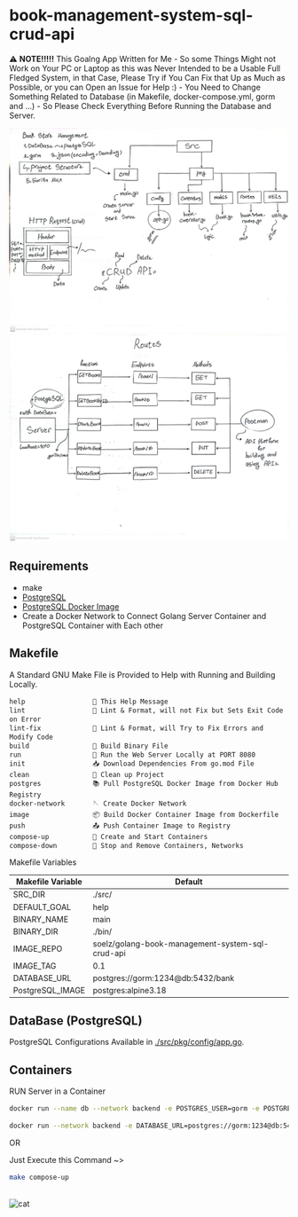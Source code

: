 # book-management-system-sql-crud-api

⚠️ **NOTE!!!!!** This Goalng App Written for Me - So some Things Might not Work on Your PC or Laptop as this was Never Intended to be a Usable Full Fledged System, in that Case, Please Try if You Can Fix that Up as Much as Possible, or you can Open an Issue for Help :) - You Need to Change Something Related to Database (in Makefile, docker-compose.yml, gorm and ...) - So Please Check Everything Before Running the Database and Server.

<img src="diagram0.jpg" width="850px">
<img src="diagram1.jpg" width="850px">

## Requirements

- make
- [PostgreSQL](https://www.postgresql.org/)
- [PostgreSQL Docker Image](https://hub.docker.com/_/postgres)
- Create a Docker Network to Connect Golang Server Container and PostgreSQL Container with Each other

## Makefile

A Standard GNU Make File is Provided to Help with Running and Building Locally.

```text
help                 💬 This Help Message
lint                 🔎 Lint & Format, will not Fix but Sets Exit Code on Error
lint-fix             📜 Lint & Format, will Try to Fix Errors and Modify Code
build                🔨 Build Binary File
run                  🏃 Run the Web Server Locally at PORT 8080
init                 📥 Download Dependencies From go.mod File
clean                🧹 Clean up Project
postgres             📚 Pull PostgreSQL Docker Image from Docker Hub Registry
docker-network       🪡 Create Docker Network
image                📦 Build Docker Container Image from Dockerfile
push                 📤 Push Container Image to Registry
compose-up           🧷 Create and Start Containers
compose-down         🧼 Stop and Remove Containers, Networks
```

Makefile Variables

| Makefile Variable | Default                                          |
| ----------------- | ------------------------------------------------ |
| SRC_DIR           | ./src/                                           |
| DEFAULT_GOAL      | help                                             |
| BINARY_NAME       | main                                             |
| BINARY_DIR        | ./bin/                                           |
| IMAGE_REPO        | soelz/golang-book-management-system-sql-crud-api |
| IMAGE_TAG         | 0.1                                              |
| DATABASE_URL      | postgres://gorm:1234@db:5432/bank                |
| PostgreSQL_IMAGE  | postgres:alpine3.18                              |

## DataBase (PostgreSQL)

PostgreSQL Configurations Available in [./src/pkg/config/app.go](src/pkg/config/app.go).

## Containers

RUN Server in a Container

```bash
docker run --name db --network backend -e POSTGRES_USER=gorm -e POSTGRES_PASSWORD=1234 -e POSTGRES_DB=bank -p 5432:5432 postgres:alpine3.18
```

```bash
docker run --network backend -e DATABASE_URL=postgres://gorm:1234@db:5432/bank -p 9010:9010 soelz/golang-book-management-system-sql-crud-api:0.1
```

OR

Just Execute this Command ~>

```bash
make compose-up
```

<br>![cat](https://github-production-user-asset-6210df.s3.amazonaws.com/62666332/253642655-0438a9e1-d47d-4570-873c-5ddd59f46e9e.svg)</br>

